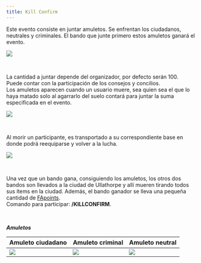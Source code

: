 ```yaml
---
title: Kill Confirm
---
```


Este evento consiste en juntar amuletos. Se enfrentan los ciudadanos, neutrales y criminales. El bando que junte primero estos amuletos ganará el evento.

![](images/killconfirm/killc2.png)

<br />

La cantidad a juntar depende del organizador, por defecto serán 100.  
Puede contar con la participación de los consejos y concilios.  
Los amuletos aparecen cuando un usuario muere, sea quien sea el que lo haya matado solo al agarrarlo del suelo contará para juntar la suma especificada en el evento.

![](images/killconfirm/killc1.png)

<br />

Al morir un participante, es transportado a su correspondiente base en donde podrá reequiparse y volver a la lucha.

![](images/killconfirm/bases.png)

<br />

Una vez que un bando gana, consiguiendo los amuletos, los otros dos bandos son llevados a la ciudad de Ullathorpe y allí mueren tirando todos sus ítems en la ciudad. Además, el bando ganador se lleva una pequeña cantidad de [FApoints](/fapoints).  
Comando para participar: **/KILLCONFIRM**.

<br />

_**Amuletos**_

| **Amuleto ciudadano** | **Amuleto criminal** | **Amuleto neutral** |
| ---- | ---- | ---- |
| ![](images/killconfirm/2780.jpg) | ![](images/killconfirm/2781.jpg) | ![](images/killconfirm/2782.jpg) |
